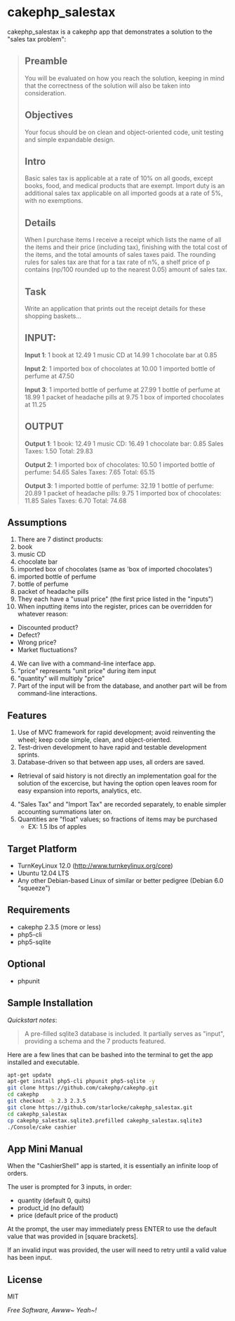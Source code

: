 cakephp_salestax
================

cakephp_salestax is a cakephp app that demonstrates a solution
to the "sales tax problem":

> Preamble
> --------
> You will be evaluated on how you reach the solution, keeping
> in mind that the correctness of the solution will also be
> taken into consideration.
> 
> Objectives
> ----------
> Your focus should be on clean and object-oriented code, unit
> testing and simple expandable design.
>
> Intro
> -----
> Basic sales tax is applicable at a rate of 10% on all goods,
> except books, food, and medical products that are exempt. 
> Import duty is an additional sales tax applicable on all
> imported goods at a rate of 5%, with no exemptions.
>
> Details
> -------
> When I purchase items I receive a receipt which lists the
> name of all the items and their price (including tax), 
> finishing with the total cost of the items, and the total
> amounts of sales taxes paid.  The rounding rules for sales
> tax are that for a tax rate of n%, a shelf price of p
> contains (np/100 rounded up to the nearest 0.05) amount of
> sales tax.
>
> Task
> ----
> Write an application that prints out the receipt details
> for these shopping baskets...
>
> INPUT:
> ------
> __Input 1__:
> 1 book at 12.49
> 1 music CD at 14.99
> 1 chocolate bar at 0.85
>
> __Input 2__:
> 1 imported box of chocolates at 10.00
> 1 imported bottle of perfume at 47.50
>
> __Input 3__:
> 1 imported bottle of perfume at 27.99
> 1 bottle of perfume at 18.99
> 1 packet of headache pills at 9.75
> 1 box of imported chocolates at 11.25
> 
> OUTPUT
> ------ 
> __Output 1__:
> 1 book: 12.49
> 1 music CD: 16.49
> 1 chocolate bar: 0.85
> Sales Taxes: 1.50
> Total: 29.83
>  
> __Output 2__:
> 1 imported box of chocolates: 10.50
> 1 imported bottle of perfume: 54.65
> Sales Taxes: 7.65
> Total: 65.15
>  
> __Output 3__:
> 1 imported bottle of perfume: 32.19
> 1 bottle of perfume: 20.89
> 1 packet of headache pills: 9.75
> 1 imported box of chocolates: 11.85
> Sales Taxes: 6.70
> Total: 74.68

Assumptions
-----------
1. There are 7 distinct products:
  1. book
  2. music CD
  3. chocolate bar
  4. imported box of chocolates
     (same as 'box of imported chocolates')
  5. imported bottle of perfume
  6. bottle of perfume
  7. packet of headache pills
2. They each have a "usual price"
   (the first price listed in the "inputs")
3. When inputting items into the register, prices can be overridden
   for whatever reason:
  - Discounted product?
  - Defect?
  - Wrong price?
  - Market fluctuations?
4. We can live with a command-line interface app.
  1. "price" represents "unit price" during item input
  2. "quantity" will multiply "price"
5. Part of the input will be from the database, and another part
   will be from command-line interactions.

Features
--------
1. Use of MVC framework for rapid development; avoid reinventing the wheel;
   keep code simple, clean, and object-oriented.
2. Test-driven development to have rapid and testable development sprints.
3. Database-driven so that between app uses, all orders are
   saved.
  - Retrieval of said history is not directly an implementation
    goal for the solution of the excercise, but having the option
    open leaves room for easy expansion into reports, analytics, etc.
4. "Sales Tax" and "Import Tax" are recorded separately, to enable simpler
   accounting summations later on.
5. Quantities are "float" values; so fractions of items may be purchased
   - EX: 1.5 lbs of apples

Target Platform
---------------
- TurnKeyLinux 12.0 (http://www.turnkeylinux.org/core)
- Ubuntu 12.04 LTS
- Any other Debian-based Linux of similar or better pedigree (Debian 6.0 "squeeze")
 
Requirements
------------
- cakephp 2.3.5 (more or less)
- php5-cli
- php5-sqlite

Optional
--------
- phpunit

Sample Installation
-------------------

_Quickstart notes_:

> A pre-filled sqlite3 database is included. It partially serves as "input",
> providing a schema and the 7 products featured.

Here are a few lines that can be bashed into the terminal to get the app
installed and executable.

```sh
apt-get update
apt-get install php5-cli phpunit php5-sqlite -y
git clone https://github.com/cakephp/cakephp.git
cd cakephp
git checkout -b 2.3 2.3.5
git clone https://github.com/starlocke/cakephp_salestax.git
cd cakephp_salestax
cp cakephp_salestax.sqlite3.prefilled cakephp_salestax.sqlite3
./Console/cake cashier
```

App Mini Manual
---------------
When the "CashierShell" app is started, it is essentially an infinite loop
of orders.

The user is prompted for 3 inputs, in order:
- quantity (default 0, quits)
- product_id (no default)
- price (default price of the product)

At the prompt, the user may immediately press ENTER to use the default
value that was provided in [square brackets].

If an invalid input was provided, the user will need to retry until a valid
value has been input.


License
-------
MIT

*Free Software, Awww~ Yeah~!*


